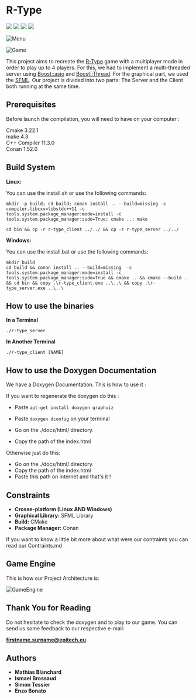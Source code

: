 # R-Type

<a href="https://img.shields.io/badge/MADE%20WITH-C%2B%2B-ff69b4" alt="C++">
        <img src="https://img.shields.io/badge/MADE%20WITH-C%2B%2B-ff69b4" /></a>
<a href="https://img.shields.io/badge/MADE%20WITH-SFML-brightgreen" alt="SFML">
        <img src="https://img.shields.io/badge/MADE%20WITH-SFML-brightgreen" /></a>
<a href="https://img.shields.io/badge/MADE%20WITH-CONAN-blueviolet" alt="Conan">
        <img src="https://img.shields.io/badge/MADE%20WITH-CONAN-blueviolet" /></a>
<a href="https://img.shields.io/badge/MADE%20WITH-CMAKE-red" alt="Cmake">
        <img src="https://img.shields.io/badge/MADE%20WITH-CMAKE-red" /></a>

![Menu](https://github.com/EpitechPromo2025/B-CPP-500-NAN-5-1-rtype-ismael.brossaud/blob/master/assets/screenshots/menu.png)

![Game](https://github.com/EpitechPromo2025/B-CPP-500-NAN-5-1-rtype-ismael.brossaud/blob/master/assets/screenshots/game.png)

This project aims to recreate the [R-Type](https://fr.wikipedia.org/wiki/R-Type) game with a multiplayer mode in order to play up to 4 players. For this, we had to implement a multi-threaded server using [Boost::asio](https://www.boost.org/doc/libs/1_75_0/doc/html/boost_asio.html) and [Boost::Thread](https://www.boost.org/doc/libs/1_64_0/doc/html/thread.html). For the graphical part, we used the [SFML](https://www.sfml-dev.org/).
Our project is divided into two parts: The Server and the Client both running at the same time.

## Prerequisites

Before launch the compilation, you will need to have on your computer :

Cmake 3.22.1  
make 4.3  
C++ Compiler 11.3.0  
Conan 1.52.0  

## Build System

**Linux:**

You can use the install.sh or use the following commands:

```
mkdir -p build; cd build; conan install .. --build=missing -s compiler.libcxx=libstdc++11 -c tools.system.package_manager:mode=install -c tools.system.package_manager:sudo=True; cmake ..; make

cd bin && cp -r r-type_client ../../ && cp -r r-type_server ../../

```

**Windows:**

You can use the install.bat or use the following commands:

```
mkdir build
cd build && conan install .. --build=missing  -c tools.system.package_manager:mode=install -c tools.system.package_manager:sudo=True && cmake .. && cmake --build . && cd bin && copy .\r-type_client.exe ..\..\ && copy .\r-type_server.exe ..\..\
```

## How to use the binaries

**In a Terminal**

```
./r-type_server
```

**In Another Terminal**

```
./r-type_client [NAME]
```

## How to use the Doxygen Documentation

We have a Doxygen Documentation. This is how to use it :

If you want to regenerate the doxygen do this :

- Paste ```apt-get install doxygen graphviz```
- Paste ```doxygen dconfig``` on your terminal

- Go on the ./docs/html/ directory.
- Copy the path of the index.html

Otherwise just do this:

- Go on the ./docs/html/ directory.
- Copy the path of the index.html
- Paste this path on internet and that's it !

## Constraints

* **Crosse-platform (Linux AND Windows)**
* **Graphical Library:**
  SFML Library
* **Build:**
  CMake
* **Package Manager:**
  Conan

If you want to know a little bit more about what were our contraints you can read our Contraints.md

## Game Engine

This is how our Project Architecture is:

![GameEngine](https://github.com/EpitechPromo2025/B-CPP-500-NAN-5-1-rtype-ismael.brossaud/blob/master/assets/screenshots/game_engine.png)

## Thank You for Reading

Do not hesitate to check the doxygen and to play to our game.
You can send us some feedback to our respective e-mail:

**firstname.surname@epitech.eu**

## Authors

* **Mathias Blanchard**
* **Ismael Brossaud**
* **Simon Tessier**
* **Enzo Bonato**
